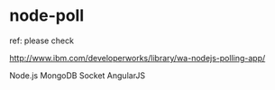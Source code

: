 node-poll
=========


ref: please check


http://www.ibm.com/developerworks/library/wa-nodejs-polling-app/


Node.js MongoDB Socket AngularJS
